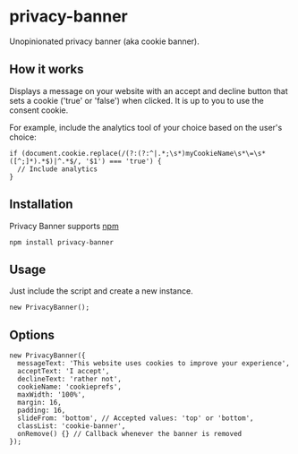 # privacy-banner
Unopinionated privacy banner (aka cookie banner). 

## How it works
Displays a message on your website with an accept and decline button that sets a cookie ('true' or 'false') when clicked. It is up to you to use the consent cookie.

For example, include the analytics tool of your choice based on the user's choice:

```
if (document.cookie.replace(/(?:(?:^|.*;\s*)myCookieName\s*\=\s*([^;]*).*$)|^.*$/, '$1') === 'true') {
  // Include analytics
}
```

## Installation
Privacy Banner supports [npm](https://www.npmjs.com/package/privacy-banner)
```
npm install privacy-banner
```

## Usage
Just include the script and create a new instance.

```
new PrivacyBanner();
```

## Options
```
new PrivacyBanner({
  messageText: 'This website uses cookies to improve your experience',
  acceptText: 'I accept',
  declineText: 'rather not',
  cookieName: 'cookieprefs',
  maxWidth: '100%',
  margin: 16,
  padding: 16,
  slideFrom: 'bottom', // Accepted values: 'top' or 'bottom',
  classList: 'cookie-banner',
  onRemove() {} // Callback whenever the banner is removed
});
```
